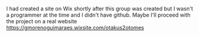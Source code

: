 
I had created a site on Wix shortly after this group was created but I wasn't a programmer at the time and I didn't have github. Maybe I'll proceed with the project on a real website https://gmorenoguimaraes.wixsite.com/otakus2otomes
